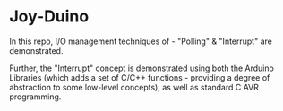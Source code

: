 # Joy-Duino

In this repo, I/O management techniques of - "Polling" & "Interrupt" are demonstrated.

Further, the "Interrupt" concept is demonstrated using both the Arduino Libraries (which adds a set of C/C++ functions - providing a degree of abstraction to some low-level concepts), as well as standard C AVR programming.
